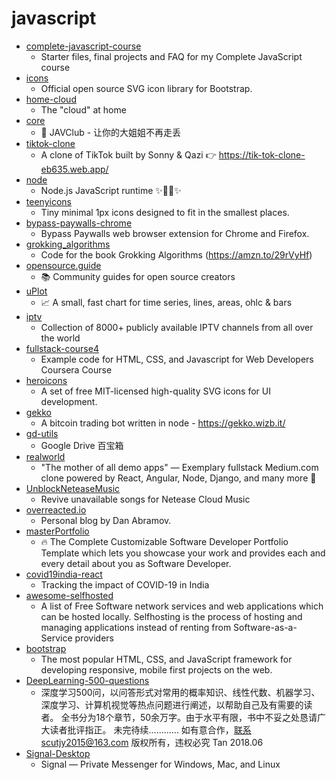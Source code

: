 # javascript
- [complete-javascript-course](https://github.com/jonasschmedtmann/complete-javascript-course)
  - Starter files, final projects and FAQ for my Complete JavaScript course
- [icons](https://github.com/twbs/icons)
  - Official open source SVG icon library for Bootstrap.
- [home-cloud](https://github.com/antoniosarosi/home-cloud)
  - The "cloud" at home
- [core](https://github.com/JAVClub/core)
  - 🔞 JAVClub - 让你的大姐姐不再走丢
- [tiktok-clone](https://github.com/CleverProgrammers/tiktok-clone)
  - A clone of TikTok built by Sonny & Qazi 👉 https://tik-tok-clone-eb635.web.app/
- [node](https://github.com/nodejs/node)
  - Node.js JavaScript runtime ✨🐢🚀✨
- [teenyicons](https://github.com/teenyicons/teenyicons)
  - Tiny minimal 1px icons designed to fit in the smallest places.
- [bypass-paywalls-chrome](https://github.com/iamadamdev/bypass-paywalls-chrome)
  - Bypass Paywalls web browser extension for Chrome and Firefox.
- [grokking_algorithms](https://github.com/egonSchiele/grokking_algorithms)
  - Code for the book Grokking Algorithms (https://amzn.to/29rVyHf)
- [opensource.guide](https://github.com/github/opensource.guide)
  - 📚 Community guides for open source creators
- [uPlot](https://github.com/leeoniya/uPlot)
  - 📈 A small, fast chart for time series, lines, areas, ohlc & bars
- [iptv](https://github.com/iptv-org/iptv)
  - Collection of 8000+ publicly available IPTV channels from all over the world
- [fullstack-course4](https://github.com/jhu-ep-coursera/fullstack-course4)
  - Example code for HTML, CSS, and Javascript for Web Developers Coursera Course
- [heroicons](https://github.com/tailwindlabs/heroicons)
  - A set of free MIT-licensed high-quality SVG icons for UI development.
- [gekko](https://github.com/askmike/gekko)
  - A bitcoin trading bot written in node - https://gekko.wizb.it/
- [gd-utils](https://github.com/iwestlin/gd-utils)
  - Google Drive 百宝箱
- [realworld](https://github.com/gothinkster/realworld)
  - "The mother of all demo apps" — Exemplary fullstack Medium.com clone powered by React, Angular, Node, Django, and many more 🏅
- [UnblockNeteaseMusic](https://github.com/nondanee/UnblockNeteaseMusic)
  - Revive unavailable songs for Netease Cloud Music
- [overreacted.io](https://github.com/gaearon/overreacted.io)
  - Personal blog by Dan Abramov.
- [masterPortfolio](https://github.com/ashutosh1919/masterPortfolio)
  - 🔥 The Complete Customizable Software Developer Portfolio Template which lets you showcase your work and provides each and every detail about you as Software Developer.
- [covid19india-react](https://github.com/covid19india/covid19india-react)
  - Tracking the impact of COVID-19 in India
- [awesome-selfhosted](https://github.com/awesome-selfhosted/awesome-selfhosted)
  - A list of Free Software network services and web applications which can be hosted locally. Selfhosting is the process of hosting and managing applications instead of renting from Software-as-a-Service providers
- [bootstrap](https://github.com/twbs/bootstrap)
  - The most popular HTML, CSS, and JavaScript framework for developing responsive, mobile first projects on the web.
- [DeepLearning-500-questions](https://github.com/scutan90/DeepLearning-500-questions)
  - 深度学习500问，以问答形式对常用的概率知识、线性代数、机器学习、深度学习、计算机视觉等热点问题进行阐述，以帮助自己及有需要的读者。 全书分为18个章节，50余万字。由于水平有限，书中不妥之处恳请广大读者批评指正。 未完待续............ 如有意合作，联系scutjy2015@163.com 版权所有，违权必究 Tan 2018.06
- [Signal-Desktop](https://github.com/signalapp/Signal-Desktop)
  - Signal — Private Messenger for Windows, Mac, and Linux

